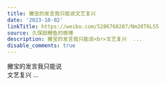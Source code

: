 ```yaml
---
title: 撇宝的发言我只能说文艺复兴
date: '2023-10-02'
linkTitle: https://weibo.com/5286768287/Nm28T6LS5
source: 久保田鲤鱼的微博
description: 撇宝的发言我只能说<br>文艺复兴  ...
disable_comments: true
---
```

撇宝的发言我只能说<br>文艺复兴  ...